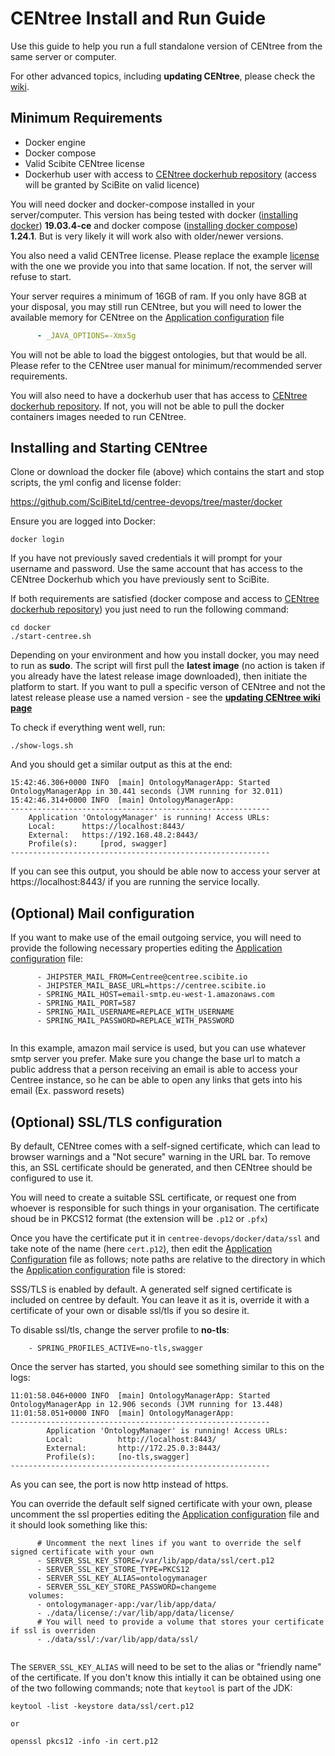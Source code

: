 # CENtree Install and Run Guide
Use this guide to help you run a full standalone version of CENtree from the same server or computer.

For other advanced topics, including **updating CENtree**, please check the [wiki](https://github.com/SciBiteLtd/centree-devops/wiki).

## Minimum Requirements

* Docker engine
* Docker compose
* Valid Scibite CENtree license
* Dockerhub user with access to [CENtree dockerhub repository] (access will be granted by SciBite on valid licence)

You will need docker and docker-compose installed in your server/computer. This version has being
tested with docker ([installing docker]) **19.03.4-ce** 
and docker compose ([installing docker compose]) **1.24.1**. But is very likely it will work 
also with older/newer versions.

You also need a valid CENTree license. Please replace the example [license](docker/data/license/centree_licence.xml.sample)
with the one we provide you into that same location. If not, the server will refuse to start.

Your server requires a minimum of 16GB of ram. If you only have 8GB at your disposal, you may
still run CENtree, but you will need to lower the available memory for CENtree on the 
[Application configuration] file

```yaml
      - _JAVA_OPTIONS=-Xmx5g
```

You will not be able to load the biggest ontologies, but that would be all. Please refer to the CENtree user manual for minimum/recommended server requirements.

You will also need to have a dockerhub user that has access to 
[CENtree dockerhub repository]. If not, you will not be able to pull the docker containers 
images needed to run CENtree.

## Installing and Starting CENtree

Clone or download the docker file (above) which contains the start and stop scripts, the yml config and license folder:

https://github.com/SciBiteLtd/centree-devops/tree/master/docker



Ensure you are logged into Docker:

```
docker login
```

If you have not previously saved credentials it will prompt for your username and password. Use the same account that has access to the CENtree Dockerhub which you have previously sent to SciBite.

If both requirements are satisfied (docker compose and access to 
[CENtree dockerhub repository]) you just need to run the following command: 

```
cd docker
./start-centree.sh
```

Depending on your environment and how you install docker, you may need to run as **sudo**. The script will first pull the **latest image** (no action is taken if you already have the latest release image downloaded), then initiate the platform to start. If you want to pull a specific verson of CENtree and not the latest release please use a named version - see the **[updating CENtree wiki page](https://github.com/SciBiteLtd/centree-devops/wiki/Updating-CENtree)** 

To check if everything went well, run:

```
./show-logs.sh
```

And you should get a similar output as this at the end:

```
15:42:46.306+0000 INFO  [main] OntologyManagerApp: Started OntologyManagerApp in 30.441 seconds (JVM running for 32.011)
15:42:46.314+0000 INFO  [main] OntologyManagerApp: 
----------------------------------------------------------
	Application 'OntologyManager' is running! Access URLs:
	Local: 		https://localhost:8443/
	External: 	https://192.168.48.2:8443/
	Profile(s): 	[prod, swagger]
----------------------------------------------------------

```

If you can see this output, you should be able now to access your server at https://localhost:8443/ 
if you are running the service locally.

## (Optional) Mail configuration
If you want to make use of the email outgoing service, you will need to provide the following necessary properties editing
the [Application configuration] file:

```
      - JHIPSTER_MAIL_FROM=Centree@centree.scibite.io 
      - JHIPSTER_MAIL_BASE_URL=https://centree.scibite.io
      - SPRING_MAIL_HOST=email-smtp.eu-west-1.amazonaws.com
      - SPRING_MAIL_PORT=587
      - SPRING_MAIL_USERNAME=REPLACE_WITH_USERNAME
      - SPRING_MAIL_PASSWORD=REPLACE_WITH_PASSWORD
      
```
In this example, amazon mail service is used, but you can use whatever smtp server you prefer.
Make sure you change the base url to match a public address that a person receiving an email is able to access your Centree
instance, so he can be able to open any links that gets into his email (Ex. password resets)

## (Optional) SSL/TLS configuration

By default, CENtree comes with a self-signed certificate, which can lead to browser warnings and a "Not secure" warning in the URL bar. To remove this, an SSL certificate should be generated, and then CENtree should be configured to use it.

You will need to create a suitable SSL certificate, or request one from whoever is responsible for such things in your organisation. The certificate shoud be in PKCS12 format (the extension will be `.p12` or `.pfx`) 

Once you have the certificate put it in `centree-devops/docker/data/ssl` and take note of the name (here `cert.p12`), then edit the [Application Configuration] file as follows; note paths are relative to the directory in which the [Application configuration] file is stored:

SSS/TLS is enabled by default. A generated self signed certificate is included on centree by default. You can leave it as it is, override it with a certificate of your own or disable ssl/tls if you so desire it.

To disable ssl/tls, change the server profile to **no-tls**:

```
    - SPRING_PROFILES_ACTIVE=no-tls,swagger
```

Once the server has started, you should see something similar to this on the logs:

```
11:01:58.046+0000 INFO  [main] OntologyManagerApp: Started OntologyManagerApp in 12.906 seconds (JVM running for 13.448)
11:01:58.051+0000 INFO  [main] OntologyManagerApp: 
----------------------------------------------------------
        Application 'OntologyManager' is running! Access URLs:
        Local:          http://localhost:8443/
        External:       http://172.25.0.3:8443/
        Profile(s):     [no-tls,swagger]
----------------------------------------------------------

```
As you can see, the port is now http instead of https.

You can override the default self signed certificate with your own, please uncomment the ssl properties editing
the [Application configuration] file and it should look something like this:

```
      # Uncomment the next lines if you want to override the self signed certificate with your own
      - SERVER_SSL_KEY_STORE=/var/lib/app/data/ssl/cert.p12
      - SERVER_SSL_KEY_STORE_TYPE=PKCS12
      - SERVER_SSL_KEY_ALIAS=ontologymanager
      - SERVER_SSL_KEY_STORE_PASSWORD=changeme
    volumes:
      - ontologymanager-app:/var/lib/app/data/
      - ./data/license/:/var/lib/app/data/license/
      # You will need to provide a volume that stores your certificate if ssl is overriden
      - ./data/ssl/:/var/lib/app/data/ssl/
      
```

The `SERVER_SSL_KEY_ALIAS` will need to be set to the alias or "friendly name" of the certificate. If you don't know this intially it can be obtained using one of the two following commands; note that `keytool` is part of the JDK:

```
keytool -list -keystore data/ssl/cert.p12 

or 

openssl pkcs12 -info -in cert.p12
```


[installing docker]: https://docs.docker.com/install/
[installing docker compose]: https://docs.docker.com/compose/install/
[CENtree dockerhub repository]: https://hub.docker.com/repository/docker/scibite/omp
[Application configuration]: docker/app.yml
